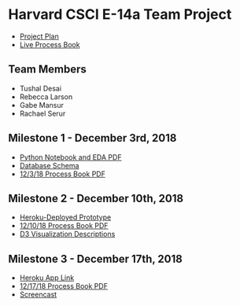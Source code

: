 # Harvard CSCI E-14a Team Project

- [Project Plan](https://github.com/rserur/harvard-e14a-team-project/blob/master/supplemental_files/ProjectPlan.md)
- [Live Process Book](https://github.com/rserur/harvard-e14a-team-project/blob/master/supplemental_files/process_book.md)

## Team Members
- Tushal Desai
- Rebecca Larson
- Gabe Mansur
- Rachael Serur

## Milestone 1 - December 3rd, 2018
- [Python Notebook and EDA PDF](https://github.com/rserur/harvard-e14a-team-project/blob/master/supplemental_files/notebook_and_eda_120318.pdf)
- [Database Schema](https://github.com/rserur/harvard-e14a-team-project/blob/master/supplemental_files/process_book.md#schema) 
- [12/3/18 Process Book PDF](https://github.com/rserur/harvard-e14a-team-project/blob/master/supplemental_files/process_book_120318.pdf)

## Milestone 2 - December 10th, 2018
- [Heroku-Deployed Prototype](https://csci-e14a-food-atlas.herokuapp.com/)
- [12/10/18 Process Book PDF](https://github.com/rserur/harvard-e14a-team-project/blob/master/supplemental_files/process_book_121018.pdf)
- [D3 Visualization Descriptions](https://github.com/rserur/harvard-e14a-team-project/blob/master/supplemental_files/process_book.md#frontend--visualizations)

## Milestone 3 - December 17th, 2018
- [Heroku App Link](https://csci-e14a-food-atlas.herokuapp.com/)
- [12/17/18 Process Book PDF](https://github.com/rserur/harvard-e14a-team-project/blob/master/supplemental_files/process_book_121718.pdf)
- [Screencast](https://www.youtube.com/<PROJECT_LINK>)